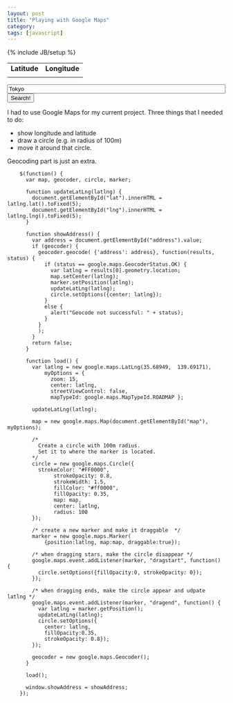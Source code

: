 ```yaml
---
layout: post
title: "Playing with Google Maps"
category: 
tags: [javascript]
---
```

{% include JB/setup %}
<div id="playground">
  <div align="center" id="map">
  </div>

  <table id="latlng">
    <tr>
      <td><b>Latitude</b></td>
      <td><b>Longitude</b></td>
    </tr>
    <tr>
      <td id="lat"></td>
      <td id="lng"></td>
    </tr>
  </table>

  <form class="form-search" action="javascript:showAddress();">
    <input id="address" type="text" size="60" name="address" value="Tokyo" />
    <input type="submit" class="btn" value="Search!" />
  </form>
</div>

I had to use Google Maps for my current project.
Three things that I needed to do: 
* show longitude and latitude
* draw a circle (e.g. in radius of 100m)
* move it around that circle.

Geocoding part is just an extra.

        $(function() {
          var map, geocoder, circle, marker;

          function updateLatLng(latlng) {
            document.getElementById("lat").innerHTML = latlng.lat().toFixed(5);
            document.getElementById("lng").innerHTML = latlng.lng().toFixed(5);
          }

          function showAddress() {
            var address = document.getElementById("address").value;
            if (geocoder) {
              geocoder.geocode( {'address': address}, function(results, status) {
                if (status == google.maps.GeocoderStatus.OK) {
                  var latlng = results[0].geometry.location;
                  map.setCenter(latlng);
                  marker.setPosition(latlng);
                  updateLatLng(latlng);
                  circle.setOptions({center: latlng}); 
                }
                else {
                  alert("Geocode not successful: " + status);
                }
              }
              );
            }
            return false;
          }

          function load() {
            var latlng = new google.maps.LatLng(35.68949,  139.69171), 
                myOptions = {
                  zoom: 15,
                  center: latlng,
                  streetViewControl: false,
                  mapTypeId: google.maps.MapTypeId.ROADMAP };

            updateLatLng(latlng);

            map = new google.maps.Map(document.getElementById("map"), myOptions);

            /* 
              Create a circle with 100m radius.
              Set it to where the marker is located.
            */
            circle = new google.maps.Circle({
              strokeColor: "#FF0000",
                   strokeOpacity: 0.8,
                   strokeWidth: 1.5,
                   fillColor: "#ff0000",
                   fillOpacity: 0.35,
                   map: map,
                   center: latlng,
                   radius: 100
            });

            /* create a new marker and make it draggable  */
            marker = new google.maps.Marker(
                {position:latlng, map:map, draggable:true});

            /* when dragging stars, make the circle disappear */
            google.maps.event.addListener(marker, "dragstart", function() {
              circle.setOptions({fillOpacity:0, strokeOpacity: 0});
            });

            /* when dragging ends, make the circle appear and udpate latlng */
            google.maps.event.addListener(marker, "dragend", function() {
              var latlng = marker.getPosition();
              updateLatLng(latlng);
              circle.setOptions({
                center: latlng, 
                fillOpacity:0.35, 
                strokeOpacity: 0.8});
            });

            geocoder = new google.maps.Geocoder();
          }

          load();

          window.showAddress = showAddress;
        });

<script src="http://maps.google.com/maps/api/js?sensor=false" type="text/javascript"> </script>
<script src="/assets/javascripts/jquery-1.7.1.min.js" type="text/javascript"> </script>
<script src="/assets/javascripts/rloader1.5.3_min.js" type="text/javascript"> </script>
<script type="text/javascript">
  $.rloader([ {src:'/assets/stylesheets/gmaps.css'} ]);
</script>
<script src="/assets/javascripts/gmaps.js" type="text/javascript"> </script>
